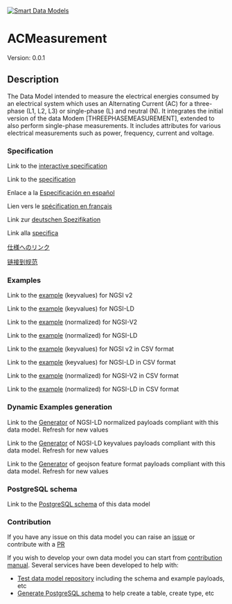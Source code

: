[![Smart Data Models](https://smartdatamodels.org/wp-content/uploads/2022/01/SmartDataModels_logo.png "Logo")](https://smartdatamodels.org)
# ACMeasurement
Version: 0.0.1

## Description 

The Data Model intended to measure the electrical energies consumed by an electrical system which uses an Alternating Current (AC) for a three-phase (L1, L2, L3) or single-phase (L) and neutral (N). It integrates the initial version of the data Modem [THREEPHASEMEASUREMENT], extended to also perform single-phase measurements. It includes attributes for various electrical measurements such as power, frequency, current and voltage.
### Specification

Link to the [interactive specification](https://swagger.lab.fiware.org/?url=https://smart-data-models.github.io/dataModel.Energy/ACMeasurement/swagger.yaml)

Link to the [specification](https://github.com/smart-data-models/dataModel.Energy/blob/master/ACMeasurement/doc/spec.md)

Enlace a la [Especificación en español](https://github.com/smart-data-models/dataModel.Energy/blob/master/ACMeasurement/doc/spec_ES.md)

Lien vers le [spécification en français](https://github.com/smart-data-models/dataModel.Energy/blob/master/ACMeasurement/doc/spec_FR.md)

Link zur [deutschen Spezifikation](https://github.com/smart-data-models/dataModel.Energy/blob/master/ACMeasurement/doc/spec_DE.md)

Link alla [specifica](https://github.com/smart-data-models/dataModel.Energy/blob/master/ACMeasurement/doc/spec_IT.md)

[仕様へのリンク](https://github.com/smart-data-models/dataModel.Energy/blob/master/ACMeasurement/doc/spec_JA.md)

[链接到规范](https://github.com/smart-data-models/dataModel.Energy/blob/master/ACMeasurement/doc/spec_ZH.md)
### Examples

Link to the [example](https://smart-data-models.github.io/dataModel.Energy/ACMeasurement/examples/example.json) (keyvalues) for NGSI v2

Link to the [example](https://smart-data-models.github.io/dataModel.Energy/ACMeasurement/examples/example.jsonld) (keyvalues) for NGSI-LD

Link to the [example](https://smart-data-models.github.io/dataModel.Energy/ACMeasurement/examples/example-normalized.json) (normalized) for NGSI-V2

Link to the [example](https://smart-data-models.github.io/dataModel.Energy/ACMeasurement/examples/example-normalized.jsonld) (normalized) for NGSI-LD

Link to the [example](https://github.com/smart-data-models/dataModel.Energy/blob/master/ACMeasurement/examples/example.json.csv) (keyvalues) for NGSI v2 in CSV format

Link to the [example](https://github.com/smart-data-models/dataModel.Energy/blob/master/ACMeasurement/examples/example.jsonld.csv) (keyvalues) for NGSI-LD in CSV format

Link to the [example](https://github.com/smart-data-models/dataModel.Energy/blob/master/ACMeasurement/examples/example-normalized.json.csv) (normalized) for NGSI-V2 in CSV format

Link to the [example](https://github.com/smart-data-models/dataModel.Energy/blob/master/ACMeasurement/examples/example-normalized.jsonld.csv) (normalized) for NGSI-LD in CSV format
### Dynamic Examples generation

Link to the [Generator](https://smartdatamodels.org/extra/ngsi-ld_generator.php?schemaUrl=https://raw.githubusercontent.com/smart-data-models/dataModel.Energy/master/ACMeasurement/schema.json&email=info@smartdatamodels.org) of NGSI-LD normalized payloads compliant with this data model. Refresh for new values

Link to the [Generator](https://smartdatamodels.org/extra/ngsi-ld_generator_keyvalues.php?schemaUrl=https://raw.githubusercontent.com/smart-data-models/dataModel.Energy/master/ACMeasurement/schema.json&email=info@smartdatamodels.org) of NGSI-LD keyvalues payloads compliant with this data model. Refresh for new values

Link to the [Generator](https://smartdatamodels.org/extra/geojson_features_generator.php?schemaUrl=https://raw.githubusercontent.com/smart-data-models/dataModel.Energy/master/ACMeasurement/schema.json&email=info@smartdatamodels.org) of geojson feature format payloads compliant with this data model. Refresh for new values
### PostgreSQL schema

Link to the [PostgreSQL schema](https://github.com/smart-data-models/dataModel.Energy/blob/master/ACMeasurement/schema.sql) of this data model
### Contribution

 If you have any issue on this data model you can raise an [issue](https://github.com/smart-data-models/dataModel.Energy/issues)  or contribute with a [PR](https://github.com/smart-data-models/dataModel.Energy/pulls)

 If you wish to develop your own data model you can start from [contribution manual](https://bit.ly/contribution_manual). Several services have been developed to help with: 
 - [Test data model repository](https://smartdatamodels.org/index.php/data-models-contribution-api/) including the schema and example payloads, etc
 - [Generate PostgreSQL schema](https://smartdatamodels.org/index.php/sql-service/) to help create a table, create type, etc